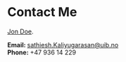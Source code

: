 ---
---

# Contact Me
<a href="mailto:webmaster@example.com">Jon Doe</a>.<br> 

<b>Email: </b> <a href="mailto:sathiesh.Kaliyugarasan@uib.no"> sathiesh.Kaliyugarasan@uib.no </a> <br> 
<b>Phone: </b> +47 936 14 229